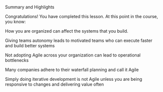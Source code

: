 Summary and Highlights

Congratulations! You have completed this lesson. At this point in the course, you know: 

How you are organized can affect the systems that you build. 

Giving teams autonomy leads to motivated teams who can execute faster and build better systems 

Not adopting Agile across your organization can lead to operational bottlenecks

Many companies adhere to their waterfall planning and call it Agile

Simply doing iterative development is not Agile unless you are being responsive to changes and delivering value often

